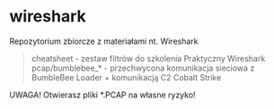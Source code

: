 # wireshark
Repozytorium zbiorcze z materiałami nt. Wireshark

> cheatsheet - zestaw filtrów do szkolenia Praktyczny Wireshark
> pcap/bumblebee_* - przechwycona komunikacja sieciowa z BumbleBee Loader + komunikacją C2 Cobalt Strike

UWAGA! Otwierasz pliki *.PCAP na własne ryzyko!
